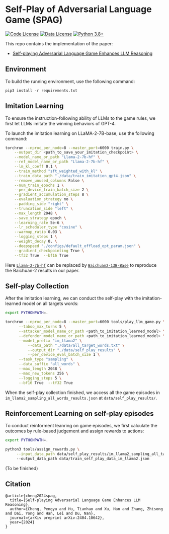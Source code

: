 # Self-Play of Adversarial Language Game (SPAG)

[![Code License](https://img.shields.io/badge/Code%20License-Apache_2.0-green.svg)](https://github.com/Linear95/SPAG/blob/main/LICENSE)
[![Data License](https://img.shields.io/badge/Data%20License-CC%20By%20NC%204.0-red.svg)](https://github.com/Linear95/SPAG/blob/main/DATA_LICENSE)
[![Python 3.8+](https://img.shields.io/badge/python-3.8+-blue.svg)](https://www.python.org/downloads/release/python-380/)

This repo contains the implementation of the paper:

- [Self-playing Adversarial Language Game Enhances LLM Reasoning](https://arxiv.org/abs/2404.10642)
    

## Environment
To build the running environment, use the following command:
```
pip3 install -r requirements.txt
```

## Imitation Learning
To ensure the instruction-following ability of LLMs to the game rules, we first let LLMs imitate the winning behaviors of GPT-4.

To launch the imitation learning on LLaMA-2-7B-base, use the following command:
```bash
torchrun --nproc_per_node=8 --master_port=6000 train.py \
    --output_dir <path_to_save_your_imitation_checkpoint> \
    --model_name_or_path "Llama-2-7b-hf" \
    --ref_model_name_or_path "Llama-2-7b-hf" \
    --lm_kl_coeff 0.1 \
    --train_method "sft_weighted_with_kl" \
    --train_data_path "./data/train_imitation_gpt4.json" \
    --remove_unused_columns False \
    --num_train_epochs 1 \
    --per_device_train_batch_size 2 \
    --gradient_accumulation_steps 8 \
    --evaluation_strategy no \
    --padding_side "right" \
    --truncation_side "left" \
    --max_length 2048 \
    --save_strategy epoch \
    --learning_rate 5e-6 \
    --lr_scheduler_type "cosine" \
    --warmup_ratio 0.03 \
    --logging_steps 1 \
    --weight_decay 0. \
    --deepspeed "./configs/default_offload_opt_param.json" \
    --gradient_checkpointing True \
    --tf32 True  --bf16 True
```

Here [`Llama-2-7b-hf`](https://huggingface.co/meta-llama/Llama-2-7b-hf) can be replaced by [`Baichuan2-13B-Base`](https://huggingface.co/baichuan-inc/Baichuan2-13B-Base) to reproduce the Baichuan-2 results in our paper.


## Self-play Collection

After the imitation learning, we can conduct the self-play with the imitation-learned model on all targets words:

```bash
export PYTHONPATH=.

torchrun --nproc_per_node=8 --master_port=6000 tools/play_llm_game.py \
	  --taboo_max_turns 5 \
	  --attacker_model_name_or_path <path_to_imitation_learned_model> \
	  --defender_model_name_or_path <path_to_imitation_learned_model> \
	  --model_prefix "im_llama2" \
          --data_path "./data/all_target_words.txt" \
          --output_dir "./data/self_play_results" \
          --per_device_eval_batch_size 1 \
	  --task_type "sampling" \
	  --data_suffix "all_words" \
	  --max_length 2048 \
	  --max_new_tokens 256 \
	  --logging_steps 5 \
	  --bf16 True  --tf32 True
```

When the self-play collection finished, we access all the game episodes in `im_llama2_sampling_all_words_results.json` at `data/self_play_results/`.


## Reinforcement Learning on self-play episodes
To conduct reinforment leanring on game episodes, we first calculate the outcomes by rule-based judgement and assign rewards to actions:
```bash
export PYTHONPATH=.

python3 tools/assign_rewards.py \
	 --input_data_path data/self_play_results/im_llama2_sampling_all_target_words_results.json 
	 --output_data_path data/train_self_play_data_im_llama2.json
```

(To be finished)

## Citation
```
@article{cheng2024spag,
  title={Self-playing Adversarial Language Game Enhances LLM Reasoning},
  author={Cheng, Pengyu and Hu, Tianhao and Xu, Han and Zhang, Zhisong and Dai, Yong and Han, Lei and Du, Nan},
  journal={arXiv preprint arXiv:2404.10642},
  year={2024}
}
```
